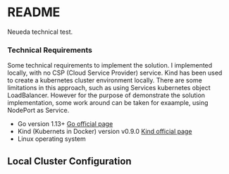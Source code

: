 # README #

Neueda technical test.

### Technical Requirements ###

Some technical requirements to implement the solution. I implemented locally, with no CSP (Cloud Service Provider) service. Kind has been used to create a kubernetes cluster environment locally.
There are some limitations in this approach, such as using Services kubernetes object LoadBalancer. However for the purpose of demonstrate the solution implementation, some work around can be taken for exaample, using NodePort as Service.

* Go version 1.13+ [Go official page](https://golang.org/)
* Kind (Kubernets in Docker) version v0.9.0 [Kind official page](https://kind.sigs.k8s.io/)
* Linux operating system

## Local Cluster Configuration ##
